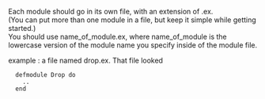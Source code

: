 Each module should go in its own file, with an extension of .ex.   
(You can put more than one module in a file, but keep it simple while getting started.)   
You should use name_of_module.ex, where name_of_module is the lowercase version of the module name you specify inside of the module file.   

example : a file named drop.ex. That file looked

      defmodule Drop do
        ..
      end
